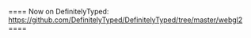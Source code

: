 ==== Now on DefinitelyTyped: https://github.com/DefinitelyTyped/DefinitelyTyped/tree/master/webgl2 ====
